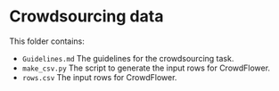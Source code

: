 # Crowdsourcing data

This folder contains:

* `Guidelines.md` The guidelines for the crowdsourcing task.
* `make_csv.py` The script to generate the input rows for CrowdFlower.
* `rows.csv` The input rows for CrowdFlower.
